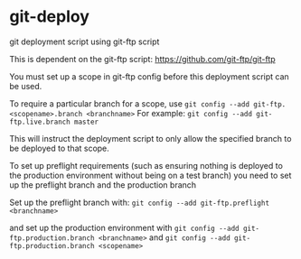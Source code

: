 git-deploy
==========

git deployment script using git-ftp script

This is dependent on the git-ftp script: https://github.com/git-ftp/git-ftp

You must set up a scope in git-ftp config before this deployment script can be used.

To require a particular branch for a scope, use
```git config --add git-ftp.<scopename>.branch <branchname>```
For example: 
```git config --add git-ftp.live.branch master```

This will instruct the deployment script to only allow the specified branch to be deployed to that scope.


To set up preflight requirements (such as ensuring nothing is deployed to the production environment without being on a test branch) you need to set up the preflight branch and the production branch

Set up the preflight branch with: 
```git config --add git-ftp.preflight <branchname>```

and set up the production environment with
```git config --add git-ftp.production.branch <branchname>```
and
```git config --add git-ftp.production.branch <scopename>```


